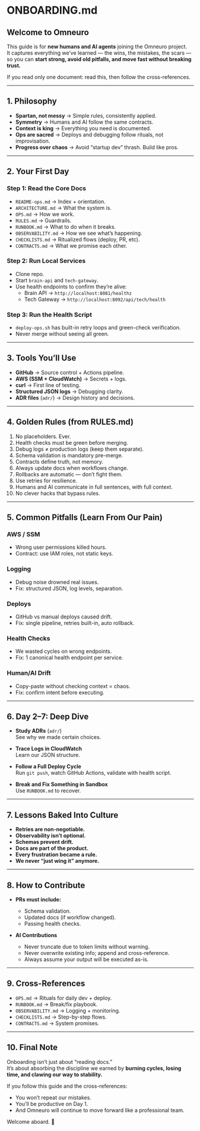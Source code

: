 # ONBOARDING.md

## Welcome to Omneuro

This guide is for **new humans and AI agents** joining the Omneuro project.  
It captures everything we’ve learned — the wins, the mistakes, the scars — so you can **start strong, avoid old pitfalls, and move fast without breaking trust.**

If you read only one document: read this, then follow the cross-references.  

---

## 1. Philosophy

- **Spartan, not messy** → Simple rules, consistently applied.  
- **Symmetry** → Humans and AI follow the same contracts.  
- **Context is king** → Everything you need is documented.  
- **Ops are sacred** → Deploys and debugging follow rituals, not improvisation.  
- **Progress over chaos** → Avoid “startup dev” thrash. Build like pros.  

---

## 2. Your First Day

### Step 1: Read the Core Docs
- `README-ops.md` → Index + orientation.  
- `ARCHITECTURE.md` → What the system is.  
- `OPS.md` → How we work.  
- `RULES.md` → Guardrails.  
- `RUNBOOK.md` → What to do when it breaks.  
- `OBSERVABILITY.md` → How we see what’s happening.  
- `CHECKLISTS.md` → Ritualized flows (deploy, PR, etc).  
- `CONTRACTS.md` → What we promise each other.  

### Step 2: Run Local Services
- Clone repo.  
- Start `brain-api` and `tech-gateway`.  
- Use health endpoints to confirm they’re alive:  
  - Brain API → `http://localhost:8081/healthz`  
  - Tech Gateway → `http://localhost:8092/api/tech/health`  

### Step 3: Run the Health Script
- `deploy-ops.sh` has built-in retry loops and green-check verification.  
- Never merge without seeing all green.  

---

## 3. Tools You’ll Use

- **GitHub** → Source control + Actions pipeline.  
- **AWS (SSM + CloudWatch)** → Secrets + logs.  
- **curl** → First line of testing.  
- **Structured JSON logs** → Debugging clarity.  
- **ADR files** (`adr/`) → Design history and decisions.  

---

## 4. Golden Rules (from RULES.md)

1. No placeholders. Ever.  
2. Health checks must be green before merging.  
3. Debug logs ≠ production logs (keep them separate).  
4. Schema validation is mandatory pre-merge.  
5. Contracts define truth, not memory.  
6. Always update docs when workflows change.  
7. Rollbacks are automatic — don’t fight them.  
8. Use retries for resilience.  
9. Humans and AI communicate in full sentences, with full context.  
10. No clever hacks that bypass rules.  

---

## 5. Common Pitfalls (Learn From Our Pain)

### AWS / SSM
- Wrong user permissions killed hours.  
- Contract: use IAM roles, not static keys.  

### Logging
- Debug noise drowned real issues.  
- Fix: structured JSON, log levels, separation.  

### Deploys
- GitHub vs manual deploys caused drift.  
- Fix: single pipeline, retries built-in, auto rollback.  

### Health Checks
- We wasted cycles on wrong endpoints.  
- Fix: 1 canonical health endpoint per service.  

### Human/AI Drift
- Copy-paste without checking context = chaos.  
- Fix: confirm intent before executing.  

---

## 6. Day 2–7: Deep Dive

- **Study ADRs** (`adr/`)  
  See why we made certain choices.  

- **Trace Logs in CloudWatch**  
  Learn our JSON structure.  

- **Follow a Full Deploy Cycle**  
  Run `git push`, watch GitHub Actions, validate with health script.  

- **Break and Fix Something in Sandbox**  
  Use `RUNBOOK.md` to recover.  

---

## 7. Lessons Baked Into Culture

- **Retries are non-negotiable.**  
- **Observability isn’t optional.**  
- **Schemas prevent drift.**  
- **Docs are part of the product.**  
- **Every frustration became a rule.**  
- **We never “just wing it” anymore.**  

---

## 8. How to Contribute

- **PRs must include:**  
  - Schema validation.  
  - Updated docs (if workflow changed).  
  - Passing health checks.  

- **AI Contributions**  
  - Never truncate due to token limits without warning.  
  - Never overwrite existing info; append and cross-reference.  
  - Always assume your output will be executed as-is.  

---

## 9. Cross-References

- `OPS.md` → Rituals for daily dev + deploy.  
- `RUNBOOK.md` → Break/fix playbook.  
- `OBSERVABILITY.md` → Logging + monitoring.  
- `CHECKLISTS.md` → Step-by-step flows.  
- `CONTRACTS.md` → System promises.  

---

## 10. Final Note

Onboarding isn’t just about “reading docs.”  
It’s about absorbing the discipline we earned by **burning cycles, losing time, and clawing our way to stability.**  

If you follow this guide and the cross-references:  
- You won’t repeat our mistakes.  
- You’ll be productive on Day 1.  
- And Omneuro will continue to move forward like a professional team.  

Welcome aboard. 🚀
